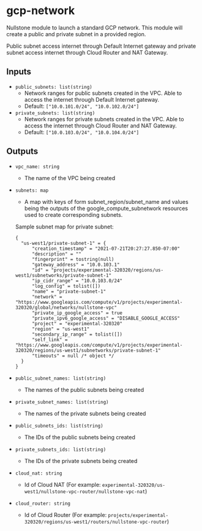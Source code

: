 # gcp-network
Nullstone module to launch a standard GCP network. This module will create a public and private subnet in a provided region.

Public subnet access internet through Default Internet gateway and private subnet access internet through Cloud Router and NAT Gateway.

## Inputs

- `public_subnets: list(string)`
  - Network ranges for public subnets created in the VPC. Able to access the internet through Default Internet gateway.
  - Default: `["10.0.101.0/24", "10.0.102.0/24"]`
- `private_subnets: list(string)`
  - Network ranges for private subnets created in the VPC. Able to access the internet through Cloud Router and NAT Gateway.
  - Default: `["10.0.103.0/24", "10.0.104.0/24"]`
  
## Outputs

- `vpc_name: string` 
  - The name of the VPC being created

- `subnets: map` 
  - A map with keys of form subnet_region/subnet_name and values being the outputs of the google_compute_subnetwork resources used to create corresponding subnets.

  Sample subnet map for private subnet:
  ```HCL
  {
    "us-west1/private-subnet-1" = {
        "creation_timestamp" = "2021-07-21T20:27:27.850-07:00"
        "description" = ""
        "fingerprint" = tostring(null)
        "gateway_address" = "10.0.103.1"
        "id" = "projects/experimental-320320/regions/us-west1/subnetworks/private-subnet-1"
        "ip_cidr_range" = "10.0.103.0/24"
        "log_config" = tolist([])
        "name" = "private-subnet-1"
        "network" = "https://www.googleapis.com/compute/v1/projects/experimental-320320/global/networks/nullstone-vpc"
        "private_ip_google_access" = true
        "private_ipv6_google_access" = "DISABLE_GOOGLE_ACCESS"
        "project" = "experimental-320320"
        "region" = "us-west1"
        "secondary_ip_range" = tolist([])
        "self_link" = "https://www.googleapis.com/compute/v1/projects/experimental-320320/regions/us-west1/subnetworks/private-subnet-1"
        "timeouts" = null /* object */
    }
  }
  ```

- `public_subnet_names: list(string)`
  - The names of the public  subnets being created

- `private_subnet_names: list(string)`
  - The names of the private subnets being created

- `public_subnets_ids: list(string)`
  - The IDs of the public subnets being created

- `private_subnets_ids: list(string)`
  - The IDs of the private subnets being created
 
- `cloud_nat: string` 
  - Id of Cloud NAT (For example: `experimental-320320/us-west1/nullstone-vpc-router/nullstone-vpc-nat`)

- `cloud_router: string` 
  - Id of Cloud Router  (For example: `projects/experimental-320320/regions/us-west1/routers/nullstone-vpc-router`)